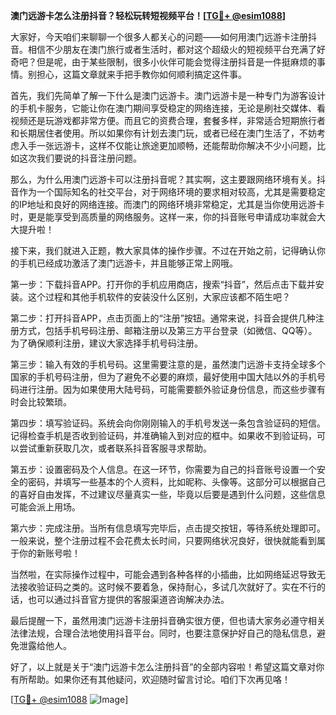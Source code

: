 **澳门远游卡怎么注册抖音？轻松玩转短视频平台！[[TG💪+ @esim1088](https://t.me/s/esim1088)]**

大家好，今天咱们来聊聊一个很多人都关心的问题——如何用澳门远游卡注册抖音。相信不少朋友在澳门旅行或者生活时，都对这个超级火的短视频平台充满了好奇吧？但是呢，由于某些限制，很多小伙伴可能会觉得注册抖音是一件挺麻烦的事情。别担心，这篇文章就来手把手教你如何顺利搞定这件事。

首先，我们先简单了解一下什么是澳门远游卡。澳门远游卡是一种专门为游客设计的手机卡服务，它能让你在澳门期间享受稳定的网络连接，无论是刷社交媒体、看视频还是玩游戏都非常方便。而且它的资费合理，套餐多样，非常适合短期旅行者和长期居住者使用。所以如果你有计划去澳门玩，或者已经在澳门生活了，不妨考虑入手一张远游卡，这样不仅能让旅途更加顺畅，还能帮助你解决不少小问题，比如这次我们要说的抖音注册问题。

那么，为什么用澳门远游卡可以注册抖音呢？其实啊，这主要跟网络环境有关。抖音作为一个国际知名的社交平台，对于网络环境的要求相对较高，尤其是需要稳定的IP地址和良好的网络连接。而澳门的网络环境非常稳定，尤其是当你使用远游卡时，更是能享受到高质量的网络服务。这样一来，你的抖音账号申请成功率就会大大提升啦！

接下来，我们就进入正题，教大家具体的操作步骤。不过在开始之前，记得确认你的手机已经成功激活了澳门远游卡，并且能够正常上网哦。

第一步：下载抖音APP。打开你的手机应用商店，搜索“抖音”，然后点击下载并安装。这个过程和其他手机软件的安装没什么区别，大家应该都不陌生吧？

第二步：打开抖音APP，点击页面上的“注册”按钮。通常来说，抖音会提供几种注册方式，包括手机号码注册、邮箱注册以及第三方平台登录（如微信、QQ等）。为了确保顺利注册，建议大家选择手机号码注册。

第三步：输入有效的手机号码。这里需要注意的是，虽然澳门远游卡支持全球多个国家的手机号码注册，但为了避免不必要的麻烦，最好使用中国大陆以外的手机号码进行注册。因为如果使用大陆号码，可能需要额外验证身份信息，而这些步骤有时会比较繁琐。

第四步：填写验证码。系统会向你刚刚输入的手机号发送一条包含验证码的短信。记得检查手机是否收到验证码，并准确输入到对应的框中。如果收不到验证码，可以尝试重新获取几次，或者联系抖音客服寻求帮助。

第五步：设置密码及个人信息。在这一环节，你需要为自己的抖音账号设置一个安全的密码，并填写一些基本的个人资料，比如昵称、头像等。这部分可以根据自己的喜好自由发挥，不过建议尽量真实一些，毕竟以后要是遇到什么问题，这些信息可能会派上用场。

第六步：完成注册。当所有信息填写完毕后，点击提交按钮，等待系统处理即可。一般来说，整个注册过程不会花费太长时间，只要网络状况良好，很快就能看到属于你的新账号啦！

当然啦，在实际操作过程中，可能会遇到各种各样的小插曲，比如网络延迟导致无法接收验证码之类的。这时候不要着急，保持耐心，多试几次就好了。实在不行的话，也可以通过抖音官方提供的客服渠道咨询解决办法。

最后提醒一下，虽然用澳门远游卡注册抖音确实很方便，但也请大家务必遵守相关法律法规，合理合法地使用抖音平台。同时，也要注意保护好自己的隐私信息，避免泄露给他人。

好了，以上就是关于“澳门远游卡怎么注册抖音”的全部内容啦！希望这篇文章对你有所帮助。如果你还有其他疑问，欢迎随时留言讨论。咱们下次再见咯！

[[TG💪+ @esim1088](https://t.me/s/esim1088) ![Image](https://i.postimg.cc/4NQfJmqS/Snipaste-2025-05-13-00-14-12.png)]